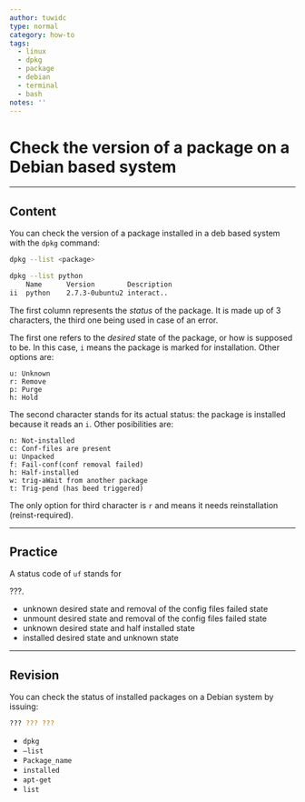 ```yaml
---
author: tuwidc
type: normal
category: how-to
tags:
  - linux
  - dpkg
  - package
  - debian
  - terminal
  - bash
notes: ''
---
```


# Check the version of a package on a Debian based system


---

## Content

You can check the version of a package installed in a deb based system with the `dpkg` command:

```bash
dpkg --list <package>
```

```bash
dpkg --list python
    Name      Version        Description
ii  python    2.7.3-0ubuntu2 interact..
```

The first column represents the *status* of the package. It is made up of 3 characters, the third one being used in case of an error.

The first one refers to the *desired* state of the package, or how is supposed to be. In this case, `i` means the package is marked for installation. Other options are:

```plain-text
u: Unknown
r: Remove
p: Purge
h: Hold
```

The second character stands for its actual status: the package is installed because it reads an `i`. Other posibilities are:

```plain-text
n: Not-installed
c: Conf-files are present
u: Unpacked
f: Fail-conf(conf removal failed)
h: Half-installed
w: trig-aWait from another package
t: Trig-pend (has beed triggered)
```

The only option for third character is `r` and means it needs reinstallation (reinst-required).


---

## Practice

A status code of `uf` stands for 

???.

- unknown desired state and removal of the config files failed state
- unmount desired state and removal of the config files failed state
- unknown desired state and half installed state
- installed desired state and unknown state


---

## Revision

You can check the status of installed packages on a Debian system by issuing:

```bash
??? ??? ???
```

- `dpkg`
- `—list`
- `Package_name`
- `installed`
- `apt-get`
- `list`
